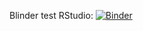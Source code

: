 Blinder test 
RStudio: [![Binder](https://mybinder.org/badge_logo.svg)](https://notebooks.gesis.org/binder/v2/gh/arnim/ws23-foo1/main?urlpath=rstudio)
